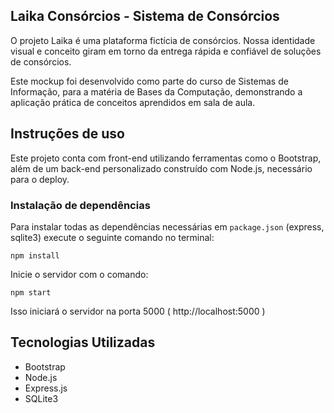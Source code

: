 ## Laika Consórcios - Sistema de Consórcios

O projeto Laika é uma plataforma fictícia de consórcios. Nossa identidade visual e conceito giram em torno da entrega rápida e confiável de soluções de consórcios.

Este mockup foi desenvolvido como parte do curso de Sistemas de Informação, para a matéria de Bases da Computação, demonstrando a aplicação prática de conceitos aprendidos em sala de aula.

## Instruções de uso
Este projeto conta com front-end utilizando ferramentas como o Bootstrap, além de um back-end personalizado construído com Node.js, necessário para o deploy.

### Instalação de dependências
Para instalar todas as dependências necessárias em `package.json` (express, sqlite3) execute o seguinte comando no terminal:

    npm install

Inicie o servidor com o comando:


    npm start

Isso iniciará o servidor na porta 5000 ( http://localhost:5000 )

## Tecnologias Utilizadas
- Bootstrap
- Node.js
- Express.js
- SQLite3
